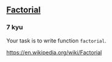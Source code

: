 <h2><a href=https://www.codewars.com/kata/57a049e253ba33ac5e000212/train/javascript target="_blank">Factorial</a></h2><h3>7 kyu</h3><p>Your task is to write function <code>factorial</code>.</p><p><a href="https://en.wikipedia.org/wiki/Factorial" data-turbolinks="false" target="_blank">https://en.wikipedia.org/wiki/Factorial</a></p>